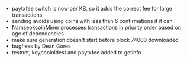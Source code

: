 * paytxfee switch is now per KB, so it adds the correct fee for large transactions
* sending avoids using coins with less than 6 confirmations if it can
* NamseokcoinMiner processes transactions in priority order based on age of dependencies
* make sure generation doesn't start before block 74000 downloaded
* bugfixes by Dean Gores
* testnet, keypoololdest and paytxfee added to getinfo
